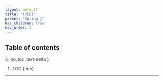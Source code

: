 ```yaml
---
layout: default
title: "(기초)"
parent: "Spring 🐍"
has_children: true
nav_order: 3
---
```


## Table of contents
{: .no_toc .text-delta }

1. TOC
{:toc}

---